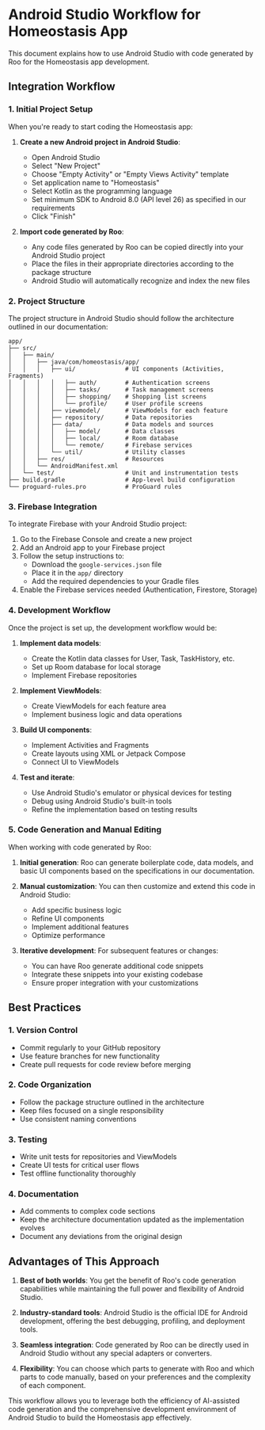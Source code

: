 # Android Studio Workflow for Homeostasis App

This document explains how to use Android Studio with code generated by Roo for the Homeostasis app development.

## Integration Workflow

### 1. Initial Project Setup

When you're ready to start coding the Homeostasis app:

1. **Create a new Android project in Android Studio**:
   - Open Android Studio
   - Select "New Project"
   - Choose "Empty Activity" or "Empty Views Activity" template
   - Set application name to "Homeostasis"
   - Select Kotlin as the programming language
   - Set minimum SDK to Android 8.0 (API level 26) as specified in our requirements
   - Click "Finish"

2. **Import code generated by Roo**:
   - Any code files generated by Roo can be copied directly into your Android Studio project
   - Place the files in their appropriate directories according to the package structure
   - Android Studio will automatically recognize and index the new files

### 2. Project Structure

The project structure in Android Studio should follow the architecture outlined in our documentation:

```
app/
├── src/
│   ├── main/
│   │   ├── java/com/homeostasis/app/
│   │   │   ├── ui/              # UI components (Activities, Fragments)
│   │   │   │   ├── auth/        # Authentication screens
│   │   │   │   ├── tasks/       # Task management screens
│   │   │   │   ├── shopping/    # Shopping list screens
│   │   │   │   └── profile/     # User profile screens
│   │   │   ├── viewmodel/       # ViewModels for each feature
│   │   │   ├── repository/      # Data repositories
│   │   │   ├── data/            # Data models and sources
│   │   │   │   ├── model/       # Data classes
│   │   │   │   ├── local/       # Room database
│   │   │   │   └── remote/      # Firebase services
│   │   │   └── util/            # Utility classes
│   │   ├── res/                 # Resources
│   │   └── AndroidManifest.xml
│   └── test/                    # Unit and instrumentation tests
├── build.gradle                 # App-level build configuration
└── proguard-rules.pro           # ProGuard rules
```

### 3. Firebase Integration

To integrate Firebase with your Android Studio project:

1. Go to the Firebase Console and create a new project
2. Add an Android app to your Firebase project
3. Follow the setup instructions to:
   - Download the `google-services.json` file
   - Place it in the `app/` directory
   - Add the required dependencies to your Gradle files
4. Enable the Firebase services needed (Authentication, Firestore, Storage)

### 4. Development Workflow

Once the project is set up, the development workflow would be:

1. **Implement data models**:
   - Create the Kotlin data classes for User, Task, TaskHistory, etc.
   - Set up Room database for local storage
   - Implement Firebase repositories

2. **Implement ViewModels**:
   - Create ViewModels for each feature area
   - Implement business logic and data operations

3. **Build UI components**:
   - Implement Activities and Fragments
   - Create layouts using XML or Jetpack Compose
   - Connect UI to ViewModels

4. **Test and iterate**:
   - Use Android Studio's emulator or physical devices for testing
   - Debug using Android Studio's built-in tools
   - Refine the implementation based on testing results

### 5. Code Generation and Manual Editing

When working with code generated by Roo:

1. **Initial generation**: Roo can generate boilerplate code, data models, and basic UI components based on the specifications in our documentation.

2. **Manual customization**: You can then customize and extend this code in Android Studio:
   - Add specific business logic
   - Refine UI components
   - Implement additional features
   - Optimize performance

3. **Iterative development**: For subsequent features or changes:
   - You can have Roo generate additional code snippets
   - Integrate these snippets into your existing codebase
   - Ensure proper integration with your customizations

## Best Practices

### 1. Version Control

- Commit regularly to your GitHub repository
- Use feature branches for new functionality
- Create pull requests for code review before merging

### 2. Code Organization

- Follow the package structure outlined in the architecture
- Keep files focused on a single responsibility
- Use consistent naming conventions

### 3. Testing

- Write unit tests for repositories and ViewModels
- Create UI tests for critical user flows
- Test offline functionality thoroughly

### 4. Documentation

- Add comments to complex code sections
- Keep the architecture documentation updated as the implementation evolves
- Document any deviations from the original design

## Advantages of This Approach

1. **Best of both worlds**: You get the benefit of Roo's code generation capabilities while maintaining the full power and flexibility of Android Studio.

2. **Industry-standard tools**: Android Studio is the official IDE for Android development, offering the best debugging, profiling, and deployment tools.

3. **Seamless integration**: Code generated by Roo can be directly used in Android Studio without any special adapters or converters.

4. **Flexibility**: You can choose which parts to generate with Roo and which parts to code manually, based on your preferences and the complexity of each component.

This workflow allows you to leverage both the efficiency of AI-assisted code generation and the comprehensive development environment of Android Studio to build the Homeostasis app effectively.